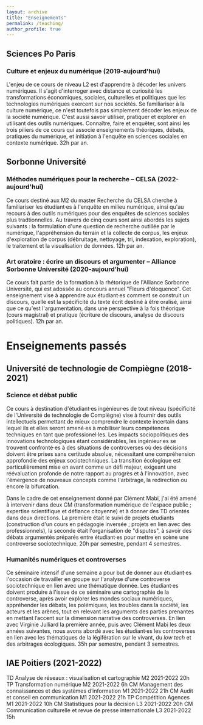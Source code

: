 ```yaml
---
layout: archive
title: "Enseignements"
permalink: /teaching/
author_profile: true
---
```

<!--
{% include base_path %}

{% for post in site.teaching reversed %}
  {% include archive-single.html %}
{% endfor %}
-->

## Sciences Po Paris
### Culture et enjeux du numérique (2019-aujourd'hui)

L'enjeu de ce cours de niveau L2 est d'apprendre à décoder les univers numériques. Il s'agit d'interroger avec distance et curiosité les transformations économiques, sociales, culturelles et politiques que les technologies numériques exercent sur nos sociétés. Se familiariser à la culture numérique, ce n'est toutefois pas simplement décoder les enjeux de la société numérique. C'est aussi savoir utiliser, pratiquer et explorer en utilisant des outils numériques. Connaître, faire et enquêter, sont ainsi les trois piliers de ce cours qui associe enseignements théoriques, débats, pratiques du numérique, et initiation à l'enquête en sciences sociales en contexte numérique. 32h par an.

## Sorbonne Université
### Méthodes numériques pour la recherche – CELSA (2022-aujourd'hui)

Ce cours destiné aux M2 du master Recherche du CELSA cherche à familiariser les étudiant·es à l'enquête en milieu numérique, ainsi qu'au recours à des outils numériques pour des enquêtes de sciences sociales plus tradtionnelles. Au travers de cinq cours sont ainsi abordés les sujets suivants : la formulation d'une question de recherche outillée par le numérique, l'appréhension du terrain et la collecte de corpus, les enjeux d'exploration de corpus (débruitage, nettoyage, tri, indexation, exploration), le traitement et la visualisation de données. 12h par an.

### Art oratoire : écrire un discours et argumenter  – Alliance Sorbonne Université (2020-aujourd'hui)

Ce cours fait partie de la formation à la rhétorique de l'Alliance Sorbonne Université, qui est adossée au concours annuel "Fleurs d'éloquence". Cet enseignement vise à apprendre aux étudiant·es comment se construit un discours, quelle est la spécificité du texte écrit destiné à être oralisé, ainsi que ce qu'est l'argumentation, dans une perspective à la fois théorique (cours magistral) et pratique (écriture de discours, analyse de discours politiques). 12h par an.

# Enseignements passés
## Université de technologie de Compiègne (2018-2021)
### Science et débat public

Ce cours à destination d'étudiant·es ingénieur·es de tout niveau (spécificité de l'Université de technologie de Compiègne) vise à fournir des outils intellectuels permettant de mieux comprendre le contexte incertain dans lequel ils et elles seront amené·es à mobiliser leurs compétences techniques en tant que professionel·les. Les impacts sociopolitiques des innovations technologiques étant considérables, les ingénieur·es se trouvent confronté·es à des situations de controverses où des décisions doivent être prises sans certitude absolue, nécessitant une compréhension approfondie des enjeux sociotechniques. La transition écologique est particulièrement mise en avant comme un défi majeur, exigeant une réévaluation profonde de notre rapport au progrès et à l'innovation, avec l'émergence de nouveaux concepts comme l'arbitrage, la redirection ou encore la bifurcation.

Dans le cadre de cet enseignement donné par Clément Mabi, j'ai été amené à intervenir dans deux CM (transformation numérique de l'espace public ; expertise scientifique et défiance citoyenne) et à donner des TD orientés dans deux directions. La première était le suivi de projets étudiants (construction d'un cours en pédagogie inversée ; projets en lien avec des professionnels), la seconde était l'organisation de "disputes", à savoir des débats argumentés préparés entre étudiant·es pour mettre en scène une controverse sociotechnique. 20h par semestre, pendant 4 semestres.

### Humanités numériques et controverses

Ce séminaire intensif d'une semaine a pour but de donner aux étudiant·es l'occasion de travailler en groupe sur l'analyse d'une controverse sociotechnique en lien avec une thématique donnée. Les étudiant·es doivent produire à l'issue de ce séminaire une cartographie de la controverse, après avoir explorer les mondes sociaux numériques, appréhender les débats, les polémiques, les troubles dans la société, les acteurs et les arènes, tout en relevant les arguments des parties prenantes en mettant l’accent sur la dimension narrative des controverses. En lien avec Virginie Julliard la première année, puis avec Clément Mabi les deux années suivantes, nous avons abordé avec les étudiant·es les controverses en lien avec les thématiques de la légifération sur le vivant, du *low tech* et des arbitrages écologiques. 35h par semestre, pendant 3 semestres.

## IAE Poitiers (2021-2022)
TD	Analyse de réseaux : visualisation et cartographie	M2	2021-2022	20h
TP	Transformation numérique 	M2	2021-2022	6h
CM	Management des connaissances et des systèmes d’information 	M1	2021-2022	21h
CM	Audit et conseil en communication	M1	2021-2022	21h
TP	Compétition Agences	M1	2021-2022	10h
CM	Statistiques pour la décision	L3	2021-2022	20h
CM	Communication culturelle et revue de presse internationale 	L3	2021-2022	15h




